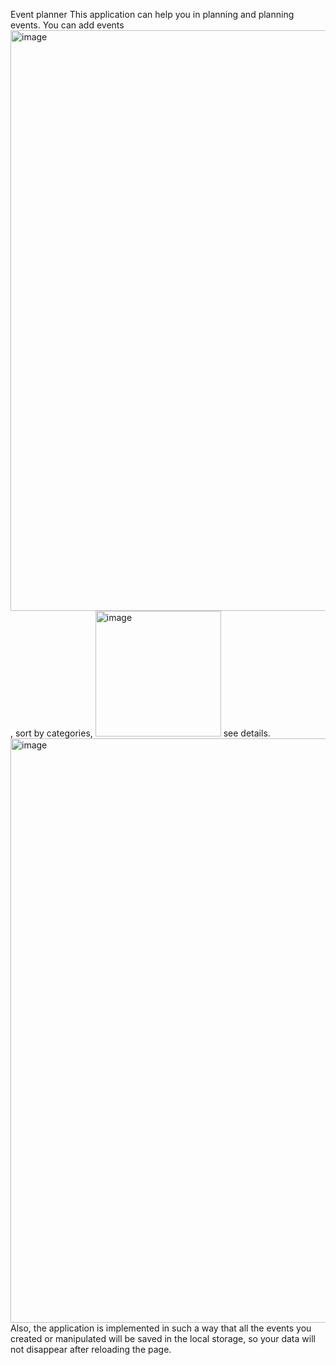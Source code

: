 Event planner
This application can help you in planning and planning events.
You can add events <img width="929" alt="image" src="https://github.com/Yurii-Bodnar/Event-Planner/assets/106067762/305c1eeb-fff5-4e31-9403-4f51ca235e70">
, sort by categories, <img width="201" alt="image" src="https://github.com/Yurii-Bodnar/Event-Planner/assets/106067762/208f3426-83c3-458d-9e7c-7684075698c5">
see details.<img width="935" alt="image" src="https://github.com/Yurii-Bodnar/Event-Planner/assets/106067762/b510d7ae-b0cf-4ec0-a6a9-ec00c01ac96a">
Also, the application is implemented in such a way that all the events you created or manipulated will be saved in the local storage, so your data will not disappear after reloading the page.
